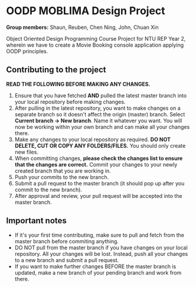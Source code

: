 # OODP MOBLIMA Design Project
 **Group members:** Shaun, Reuben, Chen Ning, John, Chuan Xin
 
 Object Oriented Design Programming Course Project for NTU REP Year 2, wherein we have to create a Movie Booking console application applying OODP principles.
 
## Contributing to the project

**READ THE FOLLOWING BEFORE MAKING ANY CHANGES.**

1. Ensure that you have fetched **AND** pulled the latest master branch into your local repository before making changes.
2. After pulling in the latest repository, you want to make changes on a separate branch so it doesn't affect the origin (master) branch. Select **Current branch -> New branch**. Name it whatever you want. You will now be working within your own branch and can make all your changes there.
3. Make any changes to your local repository as required. **DO NOT DELETE, CUT OR COPY ANY FOLDERS/FILES.** You should only create new files.
4. When committing changes, **please check the changes list to ensure that the changes are correct.** Commit your changes to your newly created branch that you are working in.
5. Push your commits to the new branch.
6. Submit a pull request to the master branch (it should pop up after you commit to the new branch).
7. After approval and review, your pull request will be accepted into the master branch.

## Important notes

- If it's your first time contributing, make sure to pull and fetch from the master branch before commiting anything.
- DO NOT pull from the master branch if you have changes on your local repository. All your changes will be lost. Instead, push all your changes to a new branch and submit a pull request.
- If you want to make further changes BEFORE the master branch is updated, make a new branch of your pending branch and work from there.
